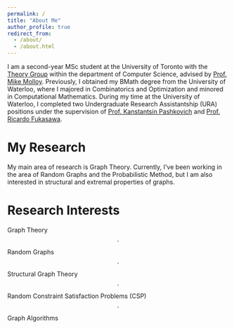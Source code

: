 ```yaml
---
permalink: /
title: "About Me"
author_profile: true
redirect_from: 
  - /about/
  - /about.html
---
```


I am a second-year MSc student at the University of Toronto with the [Theory Group](https://www.cs.toronto.edu/theory/) within the department of Computer Science, advised by [Prof. Mike Molloy](https://www.cs.toronto.edu/~molloy/). Previously, I obtained my BMath degree from the University of Waterloo, where I majored in Combinatorics and Optimization and minored in Computational Mathematics. During my time at the University of Waterloo, I completed two Undergraduate Research Assistantship (URA) positions under the supervision of [Prof. Kanstantsin Pashkovich](https://kanstantsinpashkovich.bitbucket.io/index.html) and [Prof. Ricardo Fukasawa](https://www.math.uwaterloo.ca/~rfukasaw/).

My Research
======
My main area of research is Graph Theory. Currently, I've been working in the area of Random Graphs and the Probabilistic Method, but I am also interested in structural and extremal properties of graphs. 

Research Interests
======
Graph Theory $$\cdot$$ Random Graphs $$\cdot$$ Structural Graph Theory $$\cdot$$ Random Constraint Satisfaction Problems (CSP) $$\cdot$$ Graph Algorithms
